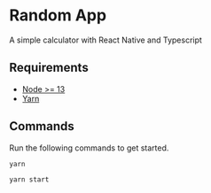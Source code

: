 # Random App

A simple calculator with React Native and Typescript

## Requirements

- [Node >= 13](https://www.google.com/url?sa=t&rct=j&q=&esrc=s&source=web&cd=&cad=rja&uact=8&ved=2ahUKEwiK7MbGufjuAhXMK3cKHY7iDB8QjBAwAXoECAEQAQ&url=https%3A%2F%2Fnodejs.org%2Fen%2Fdownload%2F&usg=AOvVaw3mpn_kqKBfLUVM2X6RrMKX)
- [Yarn](https://www.google.com/url?sa=t&rct=j&q=&esrc=s&source=web&cd=&cad=rja&uact=8&ved=2ahUKEwjBpZDjufjuAhVEtIsKHcu7CRYQFjAAegQIDBAE&url=https%3A%2F%2Fyarnpkg.com%2F&usg=AOvVaw2qj5CU7rs0FogkTORNDyNt)


## Commands
Run the following commands to get started.

```bash
yarn

yarn start
```
